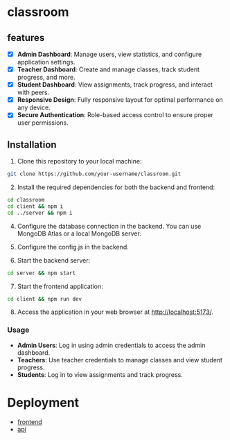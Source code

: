 # classroom

## features

- [x] **Admin Dashboard**: Manage users, view statistics, and configure application settings.
- [x] **Teacher Dashboard**: Create and manage classes, track student progress, and more.
- [x] **Student Dashboard**: View assignments, track progress, and interact with peers.
- [x] **Responsive Design**: Fully responsive layout for optimal performance on any device.
- [x] **Secure Authentication**: Role-based access control to ensure proper user permissions.

## Installation

1. Clone this repository to your local machine:

```bash
git clone https://github.com/your-username/classroom.git
```

2. Install the required dependencies for both the backend and frontend:

```bash
cd classroom
cd client && npm i
cd ../server && npm i
```

4. Configure the database connection in the backend. You can use MongoDB Atlas or a local MongoDB server.
   
5. Configure the config.js in the backend. 

6. Start the backend server:

```bash
cd server && npm start
```

7. Start the frontend application:

```bash
cd client && npm run dev
```


8. Access the application in your web browser at [http://localhost:5173/](http://localhost:5173/).
   

### Usage

-   **Admin Users**: Log in using admin credentials to access the admin dashboard.
-   **Teachers**: Use teacher credentials to manage classes and view student progress.
-   **Students**: Log in to view assignments and track progress.

# Deployment

 -  [frontend](https://classroom-theta-umber.vercel.app/)
 - [api](https://classroom-pfcj.onrender.com)

